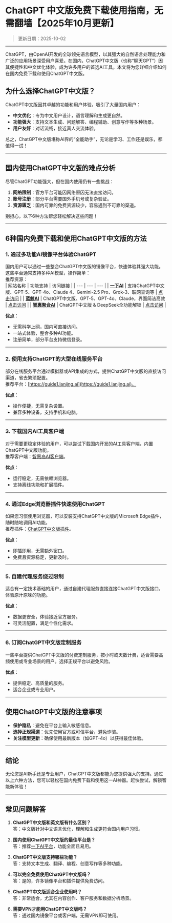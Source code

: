 
# **ChatGPT 中文版免费下载使用指南，无需翻墙【2025年10月更新】**
> 更新日期：2025-10-02 
---
ChatGPT，由OpenAI开发的全球领先语言模型，以其强大的自然语言处理能力和广泛的应用场景深受用户喜爱。在国内，ChatGPT中文版（也称“聊天GPT”）因其便捷性和中文优化体验，成为许多用户的首选AI工具。本文将为您详细介绍如何在国内免费下载和使用ChatGPT中文版。

## **为什么选择ChatGPT中文版？**

ChatGPT中文版因其卓越的功能和用户体验，吸引了大量国内用户：  
- **中文优化**：专为中文用户设计，语言理解和生成更自然。  
- **功能强大**：支持文本生成、问题解答、编程辅助、创意写作等多种场景。  
- **用户友好**：对话流畅，接近真人交流体验。  

总之，ChatGPT中文版堪称AI界的“全能助手”，无论是学习、工作还是娱乐，都值得一试！

---

## **国内使用ChatGPT中文版的难点分析**

尽管ChatGPT功能强大，但在国内使用仍有一些挑战：  
1. **网络限制**：官方平台可能因网络原因无法直接访问。  
2. **账号注册**：部分平台需要国外手机号或复杂验证。  
3. **资源匮乏**：国内可靠的免费资源较少，容易遇到不可靠的渠道。  

别担心，以下6种方法帮您轻松解决这些问题！

---

## **6种国内免费下载和使用ChatGPT中文版的方法**

### **1. 通过多功能AI镜像平台体验ChatGPT**  
国内用户可以通过一些整合ChatGPT中文版的镜像平台，快速体验其强大功能。这些平台通常支持多种AI模型，操作简单：  
推荐资源：  
| 网站名称 | 功能支持 | 访问链接 |
| --- | --- | --- |
| **[一下AI](https://xsimplechat.com)** | 支持ChatGPT中文版、GPT-5、GPT-4o、Claude 4、Gemini-2.5 Pro、Grok-3、联网查询等 | [点击访问](https://chat.yixiaai.com) |
| **[蓝鲸AI](https://ai.lanjingai.org/)** | ChatGPT中文版、GPT-5、GPT-4o、Claude，界面简洁高效 | [点击访问](https://chat.chatgpt-chinese.com/) |
| **[智惠聚合AI](https://deepseek-free.org/)** | ChatGPT中文版 & DeepSeek全功能解锁 | [点击访问](https://deepseek-free.org/) |

**优点**：  
- 无需科学上网，国内可直接访问。  
- 一站式体验，整合多种AI功能。  
- 注册简单，部分平台支持微信登录。  

---

### **2. 使用支持ChatGPT的大型在线服务平台**  
部分在线服务平台通过模拟器或API集成的方式，提供ChatGPT中文版的直接访问渠道，省去繁琐配置。  
推荐平台：[https://guide1.lanjing.ai](https://guide1.lanjing.ai)。  

**优点**：  
- 操作便捷，无需复杂设置。  
- 兼容多种设备，支持手机和电脑。  

---

### **3. 下载国内AI工具客户端**  
对于需要更稳定体验的用户，可以尝试下载国内开发的AI工具客户端，内置ChatGPT中文版功能。  
推荐客户端：[智惠岛AI客户端](https://chatknow.lify.vip/software/AI%E6%99%BA%E6%85%A7%E5%B2%9B_1.0.0_x64_zh-CN.msi)。  

**优点**：  
- 运行稳定，无需依赖浏览器。  
- 支持离线功能和扩展插件。  

---

### **4. 通过Edge浏览器插件快速使用ChatGPT**  
如果您习惯使用浏览器，可以安装支持ChatGPT中文版的Microsoft Edge插件，随时随地调用AI功能。  
推荐插件：[ChatGPT中文版插件](https://microsoftedge.microsoft.com/addons/detail/chatgpt%E4%B8%AD%E6%96%87%E7%89%88%EF%BC%88%E4%B8%AD%E6%96%87%E7%95%8C%E9%9D%A2%E3%80%81%E5%AF%B9%E8%AF%9D%E3%80%81%E5%86%99%E4%BD%9C%E3%80%81%E7%BB%98%E7%94%BB/lmlenkgcieicbnpobkhmpcgmamahahil)。  

**优点**：  
- 即插即用，无需额外窗口。  
- 免费且资源稳定，更新及时。  

---

### **5. 自建代理服务绕过限制**  
适合有一定技术基础的用户，通过自建代理服务直接连接ChatGPT中文版接口，体验原汁原味的功能。  

**优点**：  
- 数据更安全，体验接近官方服务。  
- 可灵活配置，满足个性化需求。  

---

### **6. 订阅ChatGPT中文版定制服务**  
一些平台提供ChatGPT中文版的付费定制服务，按小时或天数计费，适合需要高频使用或专业场景的用户。选择正规平台以避免风险。  

**优点**：  
- 提供稳定、高质量的服务。  
- 适合企业或专业用户。  

---

## **使用ChatGPT中文版的注意事项**

- **保护隐私**：避免在平台上输入敏感信息。  
- **选择正规渠道**：优先使用官方或可信平台，避免诈骗。  
- **关注模型更新**：确保使用最新版本（如GPT-4o）以获得最佳体验。  

---

## **结论**

无论您是AI新手还是专业用户，ChatGPT中文版都能为您提供强大的支持。通过以上六种方法，您可以轻松在国内免费下载和使用这一AI神器。赶快尝试，解锁智能新体验！

---

## **常见问题解答**

1. **ChatGPT中文版和英文版有什么区别？**  
   答：中文版针对中文语言优化，理解和生成更符合国内用户习惯。  

2. **国内使用ChatGPT中文版的最佳平台是？**  
   答：推荐[一下AI平台](https://xsimplechat.com)，功能全面且易用。  

3. **ChatGPT中文版支持哪些功能？**  
   答：支持文本生成、翻译、编程、创意写作等多种功能。  

4. **可以完全免费使用ChatGPT中文版吗？**  
   答：是的，许多镜像平台和插件提供免费访问。  

5. **ChatGPT中文版适合企业使用吗？**  
   答：非常适合，尤其在内容创作、客户服务和数据分析场景。  

6. **需要VPN才能用ChatGPT中文版吗？**  
   答：通过国内镜像平台或客户端，无需VPN即可使用。

